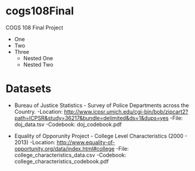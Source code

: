 # cogs108Final
COGS 108 Final Project

+ One
+ Two
+ Three
    - Nested One
    - Nested Two

# Datasets
+ Bureau of Justice Statistics - Survey of Police Departments across the Country.
  -Location: http://www.icpsr.umich.edu/cgi-bin/bob/zipcart2?path=ICPSR&study=36217&bundle=delimited&ds=1&dups=yes
  -File: doj_data.tsv
  -Codebook: doj_codebook.pdf

+ Equality of Opporunity Project - College Level Characteristics (2000 - 2013)
  -Location: http://www.equality-of-opportunity.org/data/index.html#college
  -File: college_characteristics_data.csv
  -Codebook: college_characteristics_codebook.pdf
